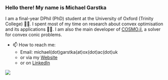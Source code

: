 ### Hello there! My name is Michael Garstka 
I am a final-year DPhil (PhD) student at the University of Oxford (Trinity College) 👨‍🎓.
I spent most of my time on research about convex optimisation and its applications 👨‍💻. I am also the main developer of [COSMO.jl](https://github.com/oxfordcontrol/COSMO.jl), a solver for convex conic problems.



- 📫 How to reach me: 
    - Email: michael(dot)garstka(at)ox(dot)ac(dot)uk 
    - or via my [Website](https://migarstka.github.io/)
    - or on [LinkedIn](http://www.linkedin.com/in/michaelgarstka/) 

![](https://komarev.com/ghpvc/?username=migarstka)
